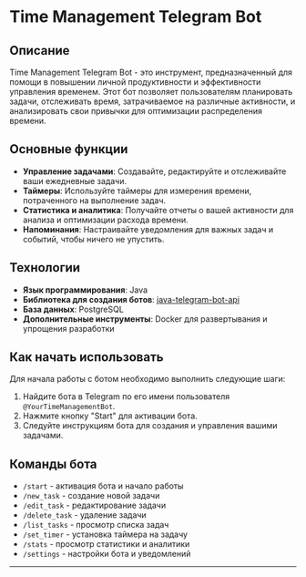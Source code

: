 # Time Management Telegram Bot

## Описание

Time Management Telegram Bot - это инструмент, предназначенный для помощи в повышении личной продуктивности и эффективности управления временем. Этот бот позволяет пользователям планировать задачи, отслеживать время, затрачиваемое на различные активности, и анализировать свои привычки для оптимизации распределения времени.

## Основные функции

- **Управление задачами**: Создавайте, редактируйте и отслеживайте ваши ежедневные задачи.
- **Таймеры**: Используйте таймеры для измерения времени, потраченного на выполнение задач.
- **Статистика и аналитика**: Получайте отчеты о вашей активности для анализа и оптимизации расхода времени.
- **Напоминания**: Настраивайте уведомления для важных задач и событий, чтобы ничего не упустить.

## Технологии

- **Язык программирования**: Java
- **Библиотека для создания ботов**: [java-telegram-bot-api](https://github.com/rubenlagus/TelegramBots)
- **База данных**: PostgreSQL
- **Дополнительные инструменты**: Docker для развертывания и упрощения разработки

## Как начать использовать

Для начала работы с ботом необходимо выполнить следующие шаги:

1. Найдите бота в Telegram по его имени пользователя `@YourTimeManagementBot`.
2. Нажмите кнопку "Start" для активации бота.
3. Следуйте инструкциям бота для создания и управления вашими задачами.

## Команды бота

- `/start` - активация бота и начало работы
- `/new_task` - создание новой задачи
- `/edit_task` - редактирование задачи
- `/delete_task` - удаление задачи
- `/list_tasks` - просмотр списка задач
- `/set_timer` - установка таймера на задачу
- `/stats` - просмотр статистики и аналитики
- `/settings` - настройки бота и уведомлений
---
